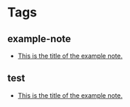 # Tags

## example-note

* [This is the title of the example note.](220612-1235)

## test

* [This is the title of the example note.](220612-1235)

